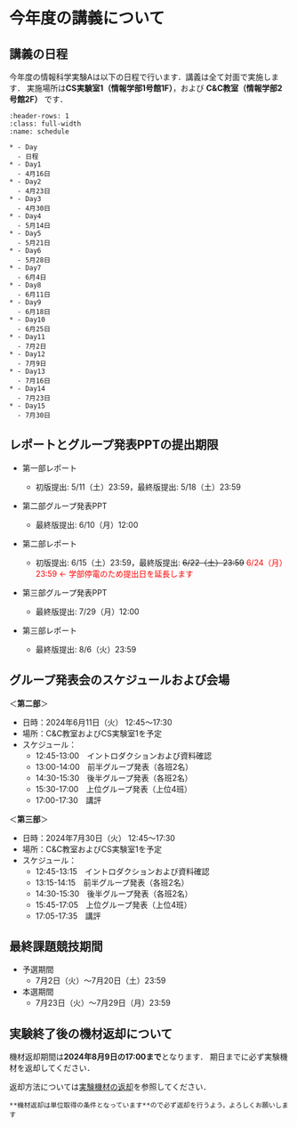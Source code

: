 # 今年度の講義について

## 講義の日程

今年度の情報科学実験Aは以下の日程で行います．講義は全て対面で実施します．
実施場所は**CS実験室1（情報学部1号館1F）**，および **C&amp;C教室（情報学部2号館2F）** です．

```{list-table} 情報科学実験Aスケジュール
:header-rows: 1
:class: full-width
:name: schedule

* - Day
  - 日程
* - Day1
  - 4月16日
* - Day2
  - 4月23日
* - Day3
  - 4月30日
* - Day4
  - 5月14日
* - Day5
  - 5月21日
* - Day6
  - 5月28日
* - Day7
  - 6月4日
* - Day8
  - 6月11日
* - Day9
  - 6月18日
* - Day10
  - 6月25日
* - Day11
  - 7月2日
* - Day12
  - 7月9日
* - Day13
  - 7月16日
* - Day14
  - 7月23日
* - Day15
  - 7月30日
```

## レポートとグループ発表PPTの提出期限

- 第一部レポート
  - 初版提出: 5/11（土）23:59，最終版提出: 5/18（土）23:59

- 第二部グループ発表PPT
  - 最終版提出: 6/10（月）12:00

- 第二部レポート
  - 初版提出: 6/15（土）23:59，最終版提出: <span style="text-decoration: line-through">6/22（土）23:59</span>&nbsp;<span style="color:red">6/24（月）23:59 ← 学部停電のため提出日を延長します</span>

- 第三部グループ発表PPT
  - 最終版提出: 7/29（月）12:00

- 第三部レポート
  - 最終版提出: 8/6（火）23:59

## グループ発表会のスケジュールおよび会場

＜**第二部**＞

- 日時：2024年6月11日（火） 12:45〜17:30
- 場所：C&C教室およびCS実験室1を予定
- スケジュール：
  - 12:45-13:00　イントロダクションおよび資料確認
  - 13:00-14:00　前半グループ発表（各班2名）
  - 14:30-15:30　後半グループ発表（各班2名）
  - 15:30-17:00　上位グループ発表（上位4班）
  - 17:00-17:30　講評

＜**第三部**＞

- 日時：2024年7月30日（火） 12:45〜17:30
- 場所：C&C教室およびCS実験室1を予定
- スケジュール：
  - 12:45-13:15　イントロダクションおよび資料確認
  - 13:15-14:15　前半グループ発表（各班2名）
  - 14:30-15:30　後半グループ発表（各班2名）
  - 15:45-17:05　上位グループ発表（上位4班）
  - 17:05-17:35　講評

## 最終課題競技期間

- 予選期間
  - 7月2日（火）〜7月20日（土）23:59
- 本選期間
  - 7月23日（火）〜7月29日（月）23:59

## 実験終了後の機材返却について

機材返却期間は**2024年8月9日の17:00まで**となります．
期日までに必ず実験機材を返却してください．

返却方法については[実験機材の返却](./end/cleanup)を参照してください．

```{important}
**機材返却は単位取得の条件となっています**ので必ず返却を行うよう，よろしくお願いします
```
